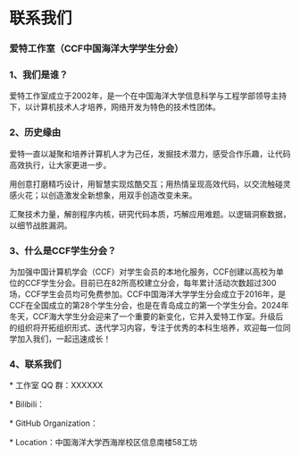 # 联系我们

### 爱特工作室（CCF中国海洋大学学生分会）

### 1、我们是谁？

爱特工作室成立于2002年，是一个在中国海洋大学信息科学与工程学部领导主持下，以计算机技术人才培养，网络开发为特色的技术性团体。

###  2、历史缘由

爱特一直以凝聚和培养计算机人才为己任，发掘技术潜力，感受合作乐趣，让代码高效执行，让大家更进一步。

用创意打磨精巧设计，用智慧实现炫酷交互；用热情呈现高效代码，以交流触碰灵感火花；以创造激发全新想象，用双手创造改变未来。

汇聚技术力量，解剖程序内核，研究代码本质，巧解应用难题。以逻辑洞察数据，以细节战胜漏洞。

### 3、什么是CCF学生分会？

为加强中国计算机学会（CCF）对学生会员的本地化服务，CCF创建以高校为单位的CCF学生分会。目前已在82所高校建立分会，每年累计活动次数超过300场，CCF学生会员均可免费参加。CCF中国海洋大学学生分会成立于2016年，是CCF在全国成立的第28个学生分会，也是在青岛成立的第一个学生分会。2024年冬天，CCF海大学生分会迎来了一个重要的新变化，它并入爱特工作室。升级后的组织将开拓组织形式、迭代学习内容，专注于优秀的本科生培养，欢迎每一位同学加入我们，一起迅速成长！

### 4、联系我们

\* 工作室 QQ 群：XXXXXX

\* Bilibili：

\* GitHub Organization：

\* Location：中国海洋大学西海岸校区信息南楼58工坊